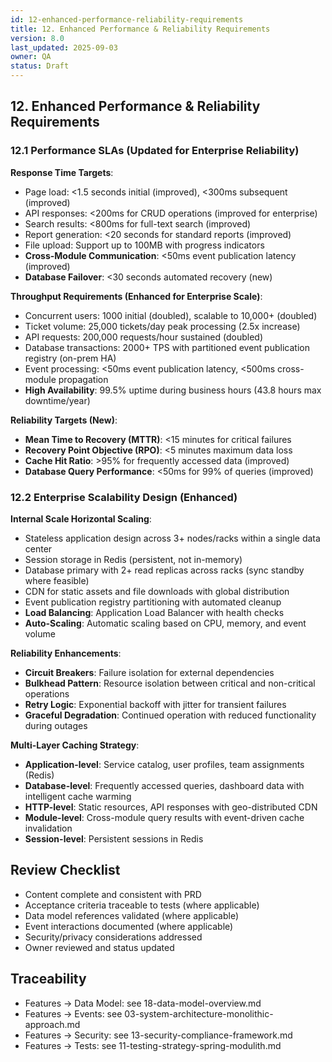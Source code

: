 ```yaml
---
id: 12-enhanced-performance-reliability-requirements
title: 12. Enhanced Performance & Reliability Requirements
version: 8.0
last_updated: 2025-09-03
owner: QA
status: Draft
---
```


## 12. Enhanced Performance & Reliability Requirements

### 12.1 Performance SLAs (Updated for Enterprise Reliability)

**Response Time Targets**:

- Page load: <1.5 seconds initial (improved), <300ms subsequent (improved)
- API responses: <200ms for CRUD operations (improved for enterprise)
- Search results: <800ms for full-text search (improved)
- Report generation: <20 seconds for standard reports (improved)
- File upload: Support up to 100MB with progress indicators
- **Cross-Module Communication**: <50ms event publication latency (improved)
- **Database Failover**: <30 seconds automated recovery (new)

**Throughput Requirements (Enhanced for Enterprise Scale)**:

- Concurrent users: 1000 initial (doubled), scalable to 10,000+ (doubled)
- Ticket volume: 25,000 tickets/day peak processing (2.5x increase)
- API requests: 200,000 requests/hour sustained (doubled)
- Database transactions: 2000+ TPS with partitioned event publication registry (on-prem HA)
- Event processing: <50ms event publication latency, <500ms cross-module propagation
- **High Availability**: 99.5% uptime during business hours (43.8 hours max downtime/year)

**Reliability Targets (New)**:

- **Mean Time to Recovery (MTTR)**: <15 minutes for critical failures
- **Recovery Point Objective (RPO)**: <5 minutes maximum data loss
- **Cache Hit Ratio**: >95% for frequently accessed data (improved)
- **Database Query Performance**: <50ms for 99% of queries (improved)

### 12.2 Enterprise Scalability Design (Enhanced)

**Internal Scale Horizontal Scaling**:

- Stateless application design across 3+ nodes/racks within a single data center
- Session storage in Redis (persistent, not in-memory)
- Database primary with 2+ read replicas across racks (sync standby where feasible)
- CDN for static assets and file downloads with global distribution
- Event publication registry partitioning with automated cleanup
- **Load Balancing**: Application Load Balancer with health checks
- **Auto-Scaling**: Automatic scaling based on CPU, memory, and event volume

**Reliability Enhancements**:

- **Circuit Breakers**: Failure isolation for external dependencies
- **Bulkhead Pattern**: Resource isolation between critical and non-critical operations
- **Retry Logic**: Exponential backoff with jitter for transient failures
- **Graceful Degradation**: Continued operation with reduced functionality during outages

**Multi-Layer Caching Strategy**:

- **Application-level**: Service catalog, user profiles, team assignments (Redis)
- **Database-level**: Frequently accessed queries, dashboard data with intelligent cache warming
- **HTTP-level**: Static resources, API responses with geo-distributed CDN
- **Module-level**: Cross-module query results with event-driven cache invalidation
- **Session-level**: Persistent sessions in Redis

## Review Checklist

- Content complete and consistent with PRD
- Acceptance criteria traceable to tests (where applicable)
- Data model references validated (where applicable)
- Event interactions documented (where applicable)
- Security/privacy considerations addressed
- Owner reviewed and status updated

## Traceability

- Features → Data Model: see 18-data-model-overview.md
- Features → Events: see 03-system-architecture-monolithic-approach.md
- Features → Security: see 13-security-compliance-framework.md
- Features → Tests: see 11-testing-strategy-spring-modulith.md
